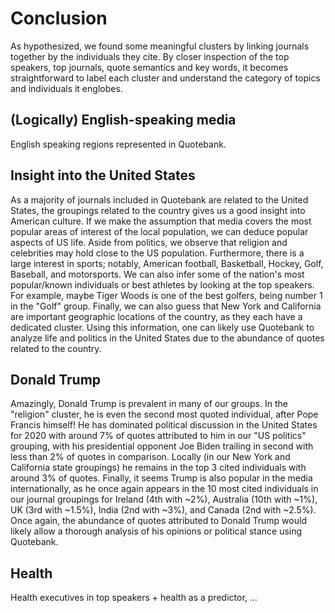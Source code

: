 # Conclusion

As hypothesized, we found some meaningful clusters by linking journals together by the individuals they cite. By closer inspection of the top speakers, top journals, quote semantics and key words, it becomes straightforward to label each cluster and understand the category of topics and individuals it englobes. 

## (Logically) English-speaking media
English speaking regions represented in Quotebank.

## Insight into the United States
As a majority of journals included in Quotebank are related to the United States, the groupings related to the country gives us a good insight into American culture. If we make the assumption that media covers the most popular areas of interest of the local population, we can deduce popular aspects of US life. Aside from politics, we observe that religion and celebrities may hold close to the US population. Furthermore, there is a large interest in sports; notably, American football, Basketball, Hockey, Golf, Baseball, and motorsports. We can also infer some of the nation's most popular/known individuals or best athletes by looking at the top speakers. For example, maybe Tiger Woods is one of the best golfers, being number 1 in the "Golf" group. Finally, we can also guess that New York and California are important geographic locations of the country, as they each have a dedicated cluster. Using this information, one can likely use Quotebank to analyze life and politics in the United States due to the abundance of quotes related to the country.

## Donald Trump
Amazingly, Donald Trump is prevalent in many of our groups. In the "religion" cluster, he is even the second most quoted individual, after Pope Francis himself! He has dominated political discussion in the United States for 2020 with around 7% of quotes attributed to him in our "US politics" grouping, with his presidential opponent Joe Biden trailing in second with less than 2% of quotes in comparison. Locally (in our New York and California state groupings) he remains in the top 3 cited individuals with around 3% of quotes. Finally, it seems Trump is also popular in the media internationally, as he once again appears in the 10 most cited individuals in our journal groupings for Ireland (4th with ~2%), Australia (10th with ~1%), UK (3rd with ~1.5%), India (2nd with ~3%), and Canada (2nd with ~2.5%). Once again, the abundance of quotes attributed to Donald Trump would likely allow a thorough analysis of his opinions or political stance using Quotebank.

## Health
Health executives in top speakers + health as a predictor, ...